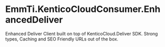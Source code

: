 # EmmTi.KenticoCloudConsumer.EnhancedDeliver
Enhanced Deliver Client built on top of KenticoCloud.Deliver SDK. Strong types, Caching and SEO Friendly URLs out of the box.
